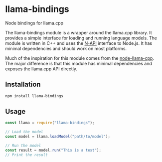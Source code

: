 # llama-bindings

Node bindings for llama.cpp

The llama-bindings module is a wrapper around the llama.cpp library. It provides a simple interface for loading and running language models. The module is written in C++ and uses the [N-API](https://nodejs.org/api/n-api.html) interface to Node.js. It has minimal dependencies and should work on most platforms.

Much of the inspiration for this module comes from the [node-llama-cpp](https://github.com/withcatai/node-llama-cpp.git). The major difference is that this module has minimal dependencies and exposes the llama.cpp API directly.

## Installation

```bash
npm install llama-bindings
```

## Usage

```javascript
const llama = require("llama-bindings");

// Load the model
const model = llama.loadModel("path/to/model");

// Run the model
const result = model.run("This is a test");
// Print the result
```
